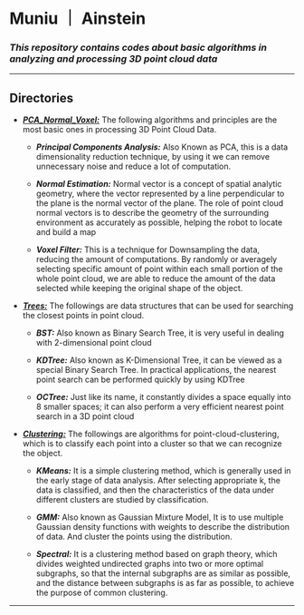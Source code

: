# Muniu ｜ Ainstein

### _This repository contains codes about basic algorithms in analyzing and processing 3D point cloud data_  

---

## Directories
- **_[PCA_Normal_Voxel:](./PCA_Normal_Voxel)_** The following algorithms and principles are the most basic ones in processing 3D Point 
    Cloud Data.

    * **_Principal Components Analysis:_** Also Known as PCA, this is a data dimensionality 
    reduction technique, by using it we can remove unnecessary noise and reduce a lot of computation.
  
    * **_Normal Estimation:_** Normal vector is a concept of spatial analytic geometry, 
    where the vector represented by a line perpendicular to the plane is the normal vector of the plane. 
    The role of point cloud normal vectors is to describe the geometry of the surrounding environment 
    as accurately as possible, helping the robot to locate and build a map
  
    * **_Voxel Filter:_** This is a technique for Downsampling the data, reducing the amount of computations. 
    By randomly or averagely selecting specific amount of point within each small portion of the whole point cloud,
    we are able to reduce the amount of the data selected while keeping the original shape of the object.


- **_[Trees:](./Trees)_** The followings are data structures that can be used for searching the closest points in point 
    cloud.

    * **_BST:_** Also known as Binary Search Tree, it is very useful in dealing with 2-dimensional point cloud
  
    * **_KDTree:_** Also known as K-Dimensional Tree, it can be viewed as a special Binary Search Tree. 
    In practical applications, the nearest point search can be performed quickly by using KDTree

    * **_OCTree:_** Just like its name, it constantly divides a space equally into 8 smaller spaces; it can also perform 
    a very efficient nearest point search in a 3D point cloud


- **_[Clustering:](./Clustering)_** The followings are algorithms for point-cloud-clustering, which is to classify each point 
    into a cluster so that we can recognize the object.

    * **_KMeans:_** It is a simple clustering method, which is generally used in the early stage of data analysis. 
    After selecting appropriate k, the data is classified, and then the characteristics of the data under different 
    clusters are studied by classification.
  
    * **_GMM:_** Also known as Gaussian Mixture Model, It is to use multiple Gaussian density functions with weights to 
    describe the distribution of data. And cluster the points using the distribution.

    * **_Spectral:_** It is a clustering method based on graph theory, which divides weighted undirected graphs into two 
    or more optimal subgraphs, so that the internal subgraphs are as similar as possible, and the distance between 
    subgraphs is as far as possible, to achieve the purpose of common clustering.

---
